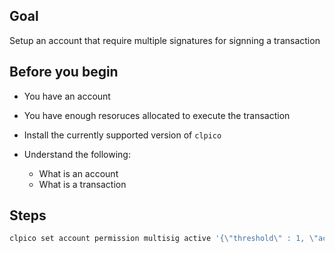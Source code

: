 ## Goal

Setup an account that require multiple signatures for signning a transaction

## Before you begin

* You have an account

* You have enough resoruces allocated to execute the transaction

* Install the currently supported version of `clpico`

* Understand the following:
  * What is an account
  * What is a transaction


## Steps

```sh
clpico set account permission multisig active '{\"threshold\" : 1, \"accounts\" :[{\"permission\":{\"actor\":\"picoio\",\"permission\":\"active\"},\"weight\":1},{\"permission\":{\"actor\":\"customera\",\"permission\":\"active\"},\"weight\":1}]}' owner -p multisig@owner"
```